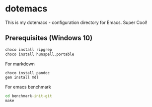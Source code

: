 # dotemacs

This is my dotemacs - configuration directory for Emacs. Super Cool!

## Prerequisites (Windows 10)

```bat
choco install ripgrep
choco install hunspell.portable
```

For markdown

```bat
choco install pandoc
gem install mdl
```

For emacs benchmark

```bat
cd benchmark-init-git
make
```


